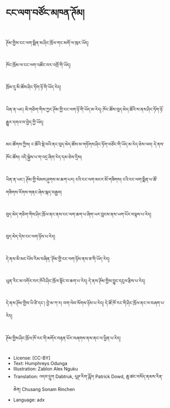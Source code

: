 # ངང་ལག་བཙོང་མཁན་ཊོམ།

##
ཊོམ་གྱིས་ངང་ལག་སྨིན་མ་ཤིང་ཁྲོལ་གང་མགོ་ལ་ཁུར་ཡོད།

##
ཁོང་ཁྲོམ་ལ་ངང་ལག་འཚོང་བར་འགྲོ་གི་ཡོད།

##
ཁྲོམ་དུ་མི་ཚོས་ཤིང་ཏོག་ཉོ་གི་ཡོད་རེད།

##
ཡིན་ན་ཡང། མི་གཅིག་གིས་ཀྱང་ཊོམ་གྱི་ངང་ལག་ཉོ་གི་ཡོད་མ་རེད། ཁོང་ཚོས་བུད་མེད་ཚོའི་ས་ནས་ཤིང་ཏོག་ཉོ་རྒྱུར་དགའ་བ་བྱེད་ཀྱི་ཡོད།

##
མང་ཚོགས་ཀྱིས། ང་ཚོའི་སྡེ་བའི་ནང་བུད་མེད་ཚོས་མ་གཏོགས་ཤིང་ཏོག་བཙོང་གི་ཡོད་མ་རེད་ཅེས་ལབ། དེ་ནས་ཁོང་ཚོས། འདི་སྐྱེས་པ་ག་འདྲ་ཞིག་རེད་དམ་ཅེས་དྲིས།

##
ཡིན་ན་ཡང་། ཊོམ་གྱི་སེམས་ཤུགས་མ་ཆག་པར། ངའི་ངང་ལག་མངར་མོ་གཟིགས། ངའི་ངང་ལག་སྨིན་པ་ཚོ་གཟིགས་རོགས་གནང་ཞེས་སྐད་བརྒྱབ།

##
བུད་མེད་གཅིག་གིས་ཤིང་ཁྲོལ་ནང་ནས་ངང་ལག་ཆག་པ་ཞིག་ཡར་བླངས་ནས་ཡག་པོར་བལྟས་པ་རེད།

##
བུད་མེད་དེས་ངང་ལག་ཉོས་པ་རེད།

##
དེ་ནས་མི་མང་པོས་རིམ་བཞིན་་ཊོམ་གྱི་ངང་ལག་ཉོས་ནས་ཟ་གི་ཡོད་རེད།

##
ཡུན་རིང་མ་འགོར་བར་ཁོའི་ཤིང་ཁྲོལ་སྟོང་བ་ཆག་པ་རེད། དེ་ནས་ཊོམ་གྱིས་བྱུང་དངུལ་རྩིས་པ་རེད།

##
དེ་ནས་ཊོམ་གྱིས་ཡི་ཙི་དང་། བྱེ་མ་ཀ་ར། བག་ལེབ་སོགས་ཉོས་པ་རེད། དེ་ཚོ་ཁོ་རང་གི་ཤིང་ཁྲོལ་ནང་ལ་བཞག་པ་རེད།

##
ཊོམ་གྱིས་ཤིང་ཁྲོལ་ཁོ་རང་གི་མགོར་བརྟན་པོར་བཞགས་ནས་ནང་ལ་ཕྱིན་པ་རེད།

##
* License: [CC-BY]
* Text: Humphreys Odunga
* Illustration: Zablon Alex Nguku
* Translation: འདབ་དྲུག Dabtruk, པཱཊ་རིག་ཌཱོཌ། Patrick Dowd, ཆུ་ཚང་བསོད་ནམས་རིན་ཆེན། Chusang Sonam Rinchen
* Language: adx
